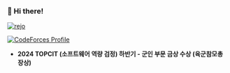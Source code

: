 ### 👋 Hi there!

[![rejo](http://mazassumnida.wtf/api/v2/generate_badge?boj=rejo)](https://acmicpc.net/user/rejo)

[![CodeForces Profile](http://cf.leed.at?id=rejo)](https://codeforces.com/profile/rejo)

- **2024 TOPCIT (소프트웨어 역량 검정) 하반기 - 군인 부문 금상 수상 (육군참모총장상)**
